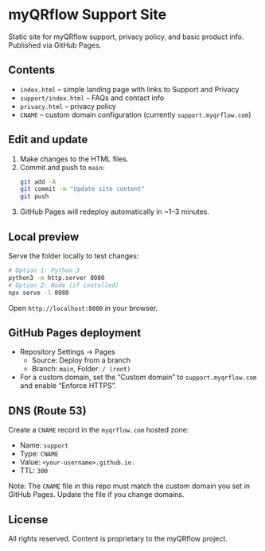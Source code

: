 # myQRflow Support Site

Static site for myQRflow support, privacy policy, and basic product info. Published via GitHub Pages.

## Contents
- `index.html` – simple landing page with links to Support and Privacy
- `support/index.html` – FAQs and contact info
- `privacy.html` – privacy policy
- `CNAME` – custom domain configuration (currently `support.myqrflow.com`)

## Edit and update
1. Make changes to the HTML files.
2. Commit and push to `main`:
   ```bash
   git add -A
   git commit -m "Update site content"
   git push
   ```
3. GitHub Pages will redeploy automatically in ~1–3 minutes.

## Local preview
Serve the folder locally to test changes:
```bash
# Option 1: Python 3
python3 -m http.server 8080
# Option 2: Node (if installed)
npx serve -l 8080
```
Open `http://localhost:8080` in your browser.

## GitHub Pages deployment
- Repository Settings → Pages
  - Source: Deploy from a branch
  - Branch: `main`, Folder: `/ (root)`
- For a custom domain, set the “Custom domain” to `support.myqrflow.com` and enable “Enforce HTTPS”.

## DNS (Route 53)
Create a `CNAME` record in the `myqrflow.com` hosted zone:
- Name: `support`
- Type: `CNAME`
- Value: `<your-username>.github.io.`
- TTL: `300`

Note: The `CNAME` file in this repo must match the custom domain you set in GitHub Pages. Update the file if you change domains.

## License
All rights reserved. Content is proprietary to the myQRflow project.


